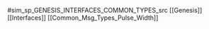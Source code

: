 #sim_sp_GENESIS_INTERFACES_COMMON_TYPES_src
[[Genesis]]
[[Interfaces]]
[[Common_Msg_Types_Pulse_Width]]
